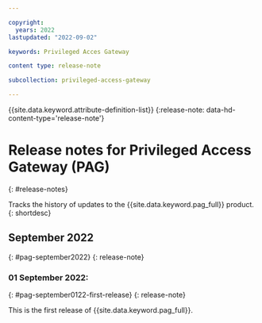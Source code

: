 ```yaml
---

copyright:
  years: 2022
lastupdated: "2022-09-02"

keywords: Privileged Acces Gateway

content type: release-note

subcollection: privileged-access-gateway

---
```


{{site.data.keyword.attribute-definition-list}}
{:release-note: data-hd-content-type='release-note'}

# Release notes for Privileged Access Gateway (PAG)
{: #release-notes}

Tracks the history of updates to the {{site.data.keyword.pag_full}} product.
{: shortdesc}

## September 2022
{: #pag-september2022}
{: release-note}

### 01 September 2022:
{: #pag-september0122-first-release}
{: release-note}

This is the first release of {{site.data.keyword.pag_full}}.


